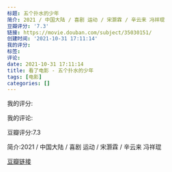 ```yaml
---
标题: 五个扑水的少年
简介: 2021 / 中国大陆 / 喜剧 运动 / 宋灏霖 / 辛云来 冯祥琨
豆瓣评分: '7.3'
链接: https://movie.douban.com/subject/35030151/
创建时间: '2021-10-31 17:11:14'
我的评分:
标签:
评论:
date: 2021-10-31 17:11:14
title: 看了电影 - 五个扑水的少年
tags: [电影]
categories: []
---
```


我的评分:

我的评论:

豆瓣评分:7.3

简介:2021 / 中国大陆 / 喜剧 运动 / 宋灏霖 / 辛云来 冯祥琨

[豆瓣链接](https://movie.douban.com/subject/35030151/)

